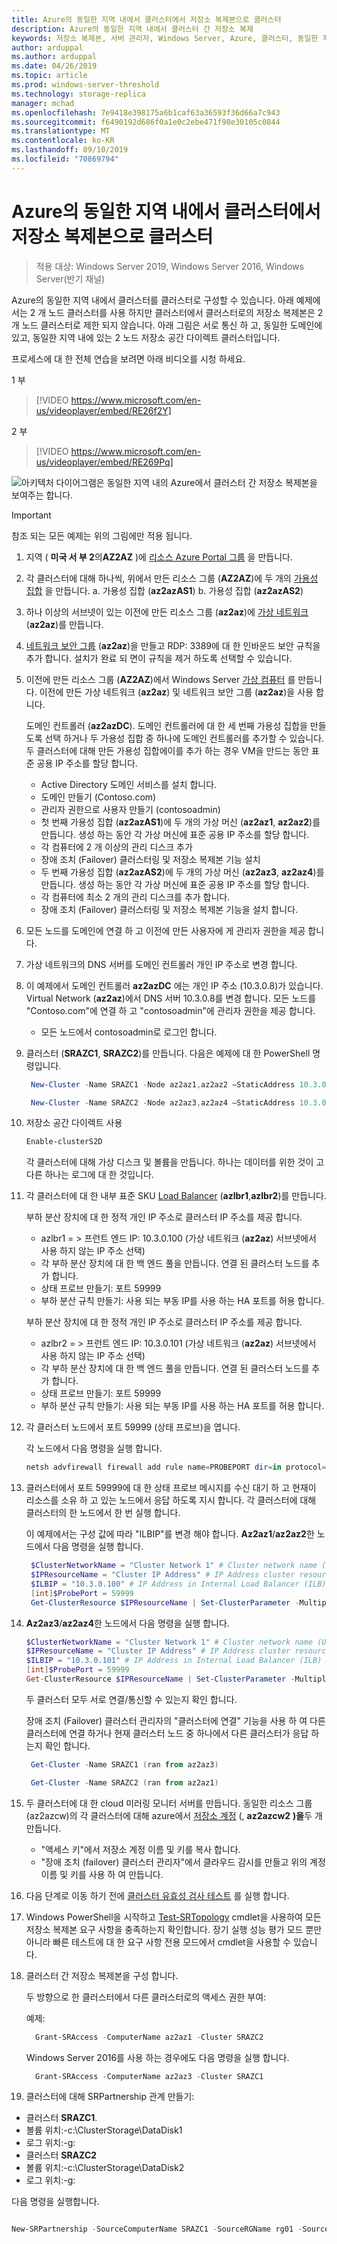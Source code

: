 ```yaml
---
title: Azure의 동일한 지역 내에서 클러스터에서 저장소 복제본으로 클러스터
description: Azure의 동일한 지역 내에서 클러스터 간 저장소 복제
keywords: 저장소 복제본, 서버 관리자, Windows Server, Azure, 클러스터, 동일한 지역
author: arduppal
ms.author: arduppal
ms.date: 04/26/2019
ms.topic: article
ms.prod: windows-server-threshold
ms.technology: storage-replica
manager: mchad
ms.openlocfilehash: 7e9418e398175a6b1caf63a36593f36d66a7c943
ms.sourcegitcommit: f6490192d686f0a1e0c2ebe471f98e30105c0844
ms.translationtype: MT
ms.contentlocale: ko-KR
ms.lasthandoff: 09/10/2019
ms.locfileid: "70869794"
---
```

# <a name="cluster-to-cluster-storage-replica-within-the-same-region-in-azure"></a>Azure의 동일한 지역 내에서 클러스터에서 저장소 복제본으로 클러스터

> 적용 대상: Windows Server 2019, Windows Server 2016, Windows Server(반기 채널)

Azure의 동일한 지역 내에서 클러스터를 클러스터로 구성할 수 있습니다. 아래 예제에서는 2 개 노드 클러스터를 사용 하지만 클러스터에서 클러스터로의 저장소 복제본은 2 개 노드 클러스터로 제한 되지 않습니다. 아래 그림은 서로 통신 하 고, 동일한 도메인에 있고, 동일한 지역 내에 있는 2 노드 저장소 공간 다이렉트 클러스터입니다.

프로세스에 대 한 전체 연습을 보려면 아래 비디오를 시청 하세요.

1 부
> [!VIDEO https://www.microsoft.com/en-us/videoplayer/embed/RE26f2Y]

2 부
> [!VIDEO https://www.microsoft.com/en-us/videoplayer/embed/RE269Pq]

![아키텍처 다이어그램은 동일한 지역 내의 Azure에서 클러스터 간 저장소 복제본을 보여주는 합니다.](media/Cluster-to-cluster-azure-one-region/architecture.png)
> [!IMPORTANT]
> 참조 되는 모든 예제는 위의 그림에만 적용 됩니다.

1. 지역 ( **미국 서 부 2**의**AZ2AZ** )에 [리소스 Azure Portal 그룹](https://ms.portal.azure.com/#create/Microsoft.ResourceGroup) 을 만듭니다. 
2. 각 클러스터에 대해 하나씩, 위에서 만든 리소스 그룹 (**AZ2AZ**)에 두 개의 [가용성 집합](https://ms.portal.azure.com/#create/Microsoft.AvailabilitySet-ARM) 을 만듭니다. 
    a. 가용성 집합 (**az2azAS1**) b. 가용성 집합 (**az2azAS2**)
3. 하나 이상의 서브넷이 있는 이전에 만든 리소스 그룹 (**az2az**)에 [가상 네트워크](https://ms.portal.azure.com/#create/Microsoft.VirtualNetwork-ARM) (**az2az**)를 만듭니다. 
4. [네트워크 보안 그룹](https://ms.portal.azure.com/#create/Microsoft.NetworkSecurityGroup-ARM) (**az2az**)을 만들고 RDP: 3389에 대 한 인바운드 보안 규칙을 추가 합니다. 설치가 완료 되 면이 규칙을 제거 하도록 선택할 수 있습니다. 
5. 이전에 만든 리소스 그룹 (**AZ2AZ**)에서 Windows Server [가상 컴퓨터](https://ms.portal.azure.com/#create/Microsoft.WindowsServer2016Datacenter-ARM) 를 만듭니다. 이전에 만든 가상 네트워크 (**az2az**) 및 네트워크 보안 그룹 (**az2az**)을 사용 합니다. 
   
   도메인 컨트롤러 (**az2azDC**). 도메인 컨트롤러에 대 한 세 번째 가용성 집합을 만들도록 선택 하거나 두 가용성 집합 중 하나에 도메인 컨트롤러를 추가할 수 있습니다. 두 클러스터에 대해 만든 가용성 집합에이를 추가 하는 경우 VM을 만드는 동안 표준 공용 IP 주소를 할당 합니다. 
   - Active Directory 도메인 서비스를 설치 합니다.
   - 도메인 만들기 (Contoso.com)
   - 관리자 권한으로 사용자 만들기 (contosoadmin) 
   - 첫 번째 가용성 집합 (**az2azAS1**)에 두 개의 가상 머신 (**az2az1**, **az2az2**)를 만듭니다. 생성 하는 동안 각 가상 머신에 표준 공용 IP 주소를 할당 합니다.
   - 각 컴퓨터에 2 개 이상의 관리 디스크 추가
   - 장애 조치 (Failover) 클러스터링 및 저장소 복제본 기능 설치
   - 두 번째 가용성 집합 (**az2azAS2**)에 두 개의 가상 머신 (**az2az3**, **az2az4**)를 만듭니다. 생성 하는 동안 각 가상 머신에 표준 공용 IP 주소를 할당 합니다. 
   - 각 컴퓨터에 최소 2 개의 관리 디스크를 추가 합니다. 
   - 장애 조치 (Failover) 클러스터링 및 저장소 복제본 기능을 설치 합니다. 
   
6. 모든 노드를 도메인에 연결 하 고 이전에 만든 사용자에 게 관리자 권한을 제공 합니다. 

7. 가상 네트워크의 DNS 서버를 도메인 컨트롤러 개인 IP 주소로 변경 합니다. 
8. 이 예제에서 도메인 컨트롤러 **az2azDC** 에는 개인 IP 주소 (10.3.0.8)가 있습니다. Virtual Network (**az2az**)에서 DNS 서버 10.3.0.8를 변경 합니다. 모든 노드를 "Contoso.com"에 연결 하 고 "contosoadmin"에 관리자 권한을 제공 합니다.
   - 모든 노드에서 contosoadmin로 로그인 합니다. 
    
9. 클러스터 (**SRAZC1**, **SRAZC2**)를 만듭니다. 
   다음은 예제에 대 한 PowerShell 명령입니다.
   ```PowerShell
    New-Cluster -Name SRAZC1 -Node az2az1,az2az2 –StaticAddress 10.3.0.100
   ```
   ```PowerShell
    New-Cluster -Name SRAZC2 -Node az2az3,az2az4 –StaticAddress 10.3.0.101
   ```
10. 저장소 공간 다이렉트 사용
    ```PowerShell
    Enable-clusterS2D
    ```   
   
    각 클러스터에 대해 가상 디스크 및 볼륨을 만듭니다. 하나는 데이터를 위한 것이 고 다른 하나는 로그에 대 한 것입니다. 
   
11. 각 클러스터에 대 한 내부 표준 SKU [Load Balancer](https://ms.portal.azure.com/#create/Microsoft.LoadBalancer-ARM) (**azlbr1**,**azlbr2**)를 만듭니다. 
   
    부하 분산 장치에 대 한 정적 개인 IP 주소로 클러스터 IP 주소를 제공 합니다.
    - azlbr1 = > 프런트 엔드 IP: 10.3.0.100 (가상 네트워크 (**az2az**) 서브넷에서 사용 하지 않는 IP 주소 선택)
    - 각 부하 분산 장치에 대 한 백 엔드 풀을 만듭니다. 연결 된 클러스터 노드를 추가 합니다.
    - 상태 프로브 만들기: 포트 59999
    - 부하 분산 규칙 만들기: 사용 되는 부동 IP를 사용 하는 HA 포트를 허용 합니다. 
   
    부하 분산 장치에 대 한 정적 개인 IP 주소로 클러스터 IP 주소를 제공 합니다.
    - azlbr2 = > 프런트 엔드 IP: 10.3.0.101 (가상 네트워크 (**az2az**) 서브넷에서 사용 하지 않는 IP 주소 선택)
    - 각 부하 분산 장치에 대 한 백 엔드 풀을 만듭니다. 연결 된 클러스터 노드를 추가 합니다.
    - 상태 프로브 만들기: 포트 59999
    - 부하 분산 규칙 만들기: 사용 되는 부동 IP를 사용 하는 HA 포트를 허용 합니다. 
   
12. 각 클러스터 노드에서 포트 59999 (상태 프로브)을 엽니다. 
   
    각 노드에서 다음 명령을 실행 합니다.
    ```PowerShell
    netsh advfirewall firewall add rule name=PROBEPORT dir=in protocol=tcp action=allow localport=59999 remoteip=any profile=any 
    ```   
13. 클러스터에서 포트 59999에 대 한 상태 프로브 메시지를 수신 대기 하 고 현재이 리소스를 소유 하 고 있는 노드에서 응답 하도록 지시 합니다. 
    각 클러스터에 대해 클러스터의 한 노드에서 한 번 실행 합니다. 
    
    이 예제에서는 구성 값에 따라 "ILBIP"를 변경 해야 합니다. **Az2az1**/**az2az2**한 노드에서 다음 명령을 실행 합니다.

    ```PowerShell
     $ClusterNetworkName = "Cluster Network 1" # Cluster network name (Use Get-ClusterNetwork on Windows Server 2012 or higher to find the name. And use Get-ClusterResource to find the IPResourceName).
     $IPResourceName = "Cluster IP Address" # IP Address cluster resource name.
     $ILBIP = "10.3.0.100" # IP Address in Internal Load Balancer (ILB) - The static IP address for the load balancer configured in the Azure portal.
     [int]$ProbePort = 59999
     Get-ClusterResource $IPResourceName | Set-ClusterParameter -Multiple @{"Address"="$ILBIP";"ProbePort"=$ProbePort;"SubnetMask"="255.255.255.255";"Network"="$ClusterNetworkName";”ProbeFailureThreshold”=5;"EnableDhcp"=0}
    ```

14. **Az2az3**/**az2az4**한 노드에서 다음 명령을 실행 합니다. 

    ```PowerShell
    $ClusterNetworkName = "Cluster Network 1" # Cluster network name (Use Get-ClusterNetwork on Windows Server 2012 or higher to find the name. And use Get-ClusterResource to find the IPResourceName).
    $IPResourceName = "Cluster IP Address" # IP Address cluster resource name.
    $ILBIP = "10.3.0.101" # IP Address in Internal Load Balancer (ILB) - The static IP address for the load balancer configured in the Azure portal.
    [int]$ProbePort = 59999
    Get-ClusterResource $IPResourceName | Set-ClusterParameter -Multiple @{"Address"="$ILBIP";"ProbePort"=$ProbePort;"SubnetMask"="255.255.255.255";"Network"="$ClusterNetworkName";”ProbeFailureThreshold”=5;"EnableDhcp"=0}  
    ```   
    두 클러스터 모두 서로 연결/통신할 수 있는지 확인 합니다. 

    장애 조치 (Failover) 클러스터 관리자의 "클러스터에 연결" 기능을 사용 하 여 다른 클러스터에 연결 하거나 현재 클러스터 노드 중 하나에서 다른 클러스터가 응답 하는지 확인 합니다.  
   
    ```PowerShell
     Get-Cluster -Name SRAZC1 (ran from az2az3)
    ```
    ```PowerShell
     Get-Cluster -Name SRAZC2 (ran from az2az1)
    ```   

15. 두 클러스터에 대 한 cloud 미러링 모니터 서버를 만듭니다. 동일한 리소스 그룹 (az2azcw)의 각 클러스터에 대해 azure에서 [저장소 계정](https://ms.portal.azure.com/#create/Microsoft.StorageAccount-ARM) (, **az2azcw2** **)을**두 개 만듭니다.

    - "액세스 키"에서 저장소 계정 이름 및 키를 복사 합니다.
    - "장애 조치 (failover) 클러스터 관리자"에서 클라우드 감시를 만들고 위의 계정 이름 및 키를 사용 하 여 만듭니다.

16. 다음 단계로 이동 하기 전에 [클러스터 유효성 검사 테스트](../../failover-clustering/create-failover-cluster.md#validate-the-configuration) 를 실행 합니다.

17. Windows PowerShell을 시작하고 [Test-SRTopology](https://docs.microsoft.com/powershell/module/storagereplica/test-srtopology?view=win10-ps) cmdlet을 사용하여 모든 저장소 복제본 요구 사항을 충족하는지 확인합니다. 장기 실행 성능 평가 모드 뿐만 아니라 빠른 테스트에 대 한 요구 사항 전용 모드에서 cmdlet을 사용할 수 있습니다.

18. 클러스터 간 저장소 복제본을 구성 합니다.
   
    두 방향으로 한 클러스터에서 다른 클러스터로의 액세스 권한 부여:

    예제:

    ```PowerShell
      Grant-SRAccess -ComputerName az2az1 -Cluster SRAZC2
    ```
    Windows Server 2016를 사용 하는 경우에도 다음 명령을 실행 합니다.

    ```PowerShell
      Grant-SRAccess -ComputerName az2az3 -Cluster SRAZC1
    ```   
   
19. 클러스터에 대해 SRPartnership 관계 만들기:</ol>

    - 클러스터 **SRAZC1**.
    - 볼륨 위치:-c:\ClusterStorage\DataDisk1
    - 로그 위치:-g:
    - 클러스터 **SRAZC2**
    - 볼륨 위치:-c:\ClusterStorage\DataDisk2
    - 로그 위치:-g:

다음 명령을 실행합니다.

```PowerShell

New-SRPartnership -SourceComputerName SRAZC1 -SourceRGName rg01 -SourceVolumeName c:\ClusterStorage\DataDisk1 -SourceLogVolumeName  g: -DestinationComputerName **SRAZC2** -DestinationRGName rg02 -DestinationVolumeName c:\ClusterStorage\DataDisk2 -DestinationLogVolumeName  g:
```